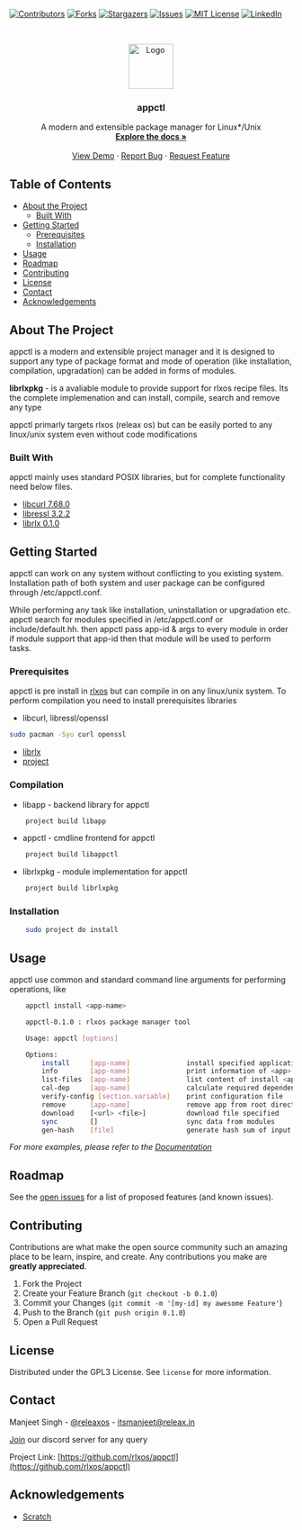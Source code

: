<!--
*** Thanks for checking out this README Template. If you have a suggestion that would
*** make this better, please fork the repo and create a pull request or simply open
*** an issue with the tag "enhancement".
*** Thanks again! Now go create something AMAZING! :D
-->





<!-- PROJECT SHIELDS -->
<!--
*** I'm using markdown "reference style" links for readability.
*** Reference links are enclosed in brackets [ ] instead of parentheses ( ).
*** See the bottom of this document for the declaration of the reference variables
*** for contributors-url, forks-url, etc. This is an optional, concise syntax you may use.
*** https://www.markdownguide.org/basic-syntax/#reference-style-links
-->
[![Contributors][contributors-shield]][contributors-url]
[![Forks][forks-shield]][forks-url]
[![Stargazers][stars-shield]][stars-url]
[![Issues][issues-shield]][issues-url]
[![MIT License][license-shield]][license-url]
[![LinkedIn][linkedin-shield]][linkedin-url]



<!-- PROJECT LOGO -->
<br />
<p align="center">
  <a href="https://github.com/rlxos/appctl.git">
    <img src="images/logo.png" alt="Logo" width="80" height="80">
  </a>

  <h3 align="center">appctl</h3>

  <p align="center">
    A modern and extensible package manager for Linux*/Unix
    <br />
    <a href="https://github.com/rlxos/appctl"><strong>Explore the docs »</strong></a>
    <br />
    <br />
    <a href="https://github.com/rlxos/appctl">View Demo</a>
    ·
    <a href="https://github.com/rlxos/appctl/issues">Report Bug</a>
    ·
    <a href="https://github.com/rlxos/appctl/issues">Request Feature</a>
  </p>
</p>



<!-- TABLE OF CONTENTS -->
## Table of Contents

* [About the Project](#about-the-project)
  * [Built With](#built-with)
* [Getting Started](#getting-started)
  * [Prerequisites](#prerequisites)
  * [Installation](#installation)
* [Usage](#usage)
* [Roadmap](#roadmap)
* [Contributing](#contributing)
* [License](#license)
* [Contact](#contact)
* [Acknowledgements](#acknowledgements)



<!-- ABOUT THE PROJECT -->
## About The Project

<!-- [![Product Name Screen Shot][product-screenshot]](https://example.com) -->
appctl is a modern and extensible project manager and it is designed to support any type of package format and mode of operation (like installation, compilation, upgradation) can be added in forms of modules.

**librlxpkg** - is a avaliable module to provide support for rlxos recipe files. Its the complete implemenation and can install, compile, search and remove any type

appctl primarly targets rlxos (releax os) but can be easily ported to any linux/unix system even without code modifications

### Built With
appctl mainly uses standard POSIX libraries, but for complete functionality need below files.
* [libcurl 7.68.0](https://curl.haxx.se/libcurl/)
* [libressl 3.2.2](https://www.libressl.org/)
* [librlx 0.1.0](https://github.com/rlxos/librlx)



<!-- GETTING STARTED -->
## Getting Started

appctl can work on any system without conflicting to you existing system. Installation path of both system and user package can be configured through /etc/appctl.conf.

While performing any task like installation, uninstallation or upgradation etc. appctl search for modules specified in /etc/appctl.conf or include/default.hh. then appctl pass app-id & args to every module in order if module support that app-id then that module will be used to perform tasks.

### Prerequisites

appctl is pre install in [rlxos](https://releax.in/) but can compile in on any linux/unix system. To perform compilation you need to install prerequisites libraries 
* libcurl, libressl/openssl
```bash
sudo pacman -Syu curl openssl
```
* [librlx](https://github.com/rlxos/librlx)
* [project](https://github.com/itsmanjeet/project)

### Compilation
* libapp - backend library for appctl
```bash
    project build libapp
```

* appctl - cmdline frontend for appctl
```bash
    project build libappctl
```

* librlxpkg - module implementation for appctl
```bash
    project build librlxpkg
```

### Installation
``` bash
    sudo project do install
```

<!-- USAGE EXAMPLES -->
## Usage
appctl use common and standard command line arguments for performing operations, like
```bash
    appctl install <app-name>
```

```bash
    appctl-0.1.0 : rlxos package manager tool

    Usage: appctl [options]

    Options:
        install     [app-name] 		        install specified application from app-id
        info        [app-name] 		        print information of <app>
        list-files  [app-name] 		        list content of install <app>
        cal-dep     [app-name] 		        calculate required dependencies of <app>
        verify-config [section.variable]    print configuration file
        remove      [app-name] 		        remove app from root directory
        download    [<url> <file>] 		    download file specified
        sync        [] 		                sync data from modules
        gen-hash    [file] 		            generate hash sum of input file
```

_For more examples, please refer to the [Documentation](https://github.com/rlxos/appctl/docs/appctl.html)_



<!-- ROADMAP -->
## Roadmap

See the [open issues](https://github.com/rlxos/appctl/issues) for a list of proposed features (and known issues).



<!-- CONTRIBUTING -->
## Contributing

Contributions are what make the open source community such an amazing place to be learn, inspire, and create. Any contributions you make are **greatly appreciated**.

1. Fork the Project
2. Create your Feature Branch (`git checkout -b 0.1.0`)
3. Commit your Changes (`git commit -m '[my-id] my awesome Feature'`)
4. Push to the Branch (`git push origin 0.1.0`)
5. Open a Pull Request



<!-- LICENSE -->
## License

Distributed under the GPL3 License. See `license` for more information.



<!-- CONTACT -->
## Contact
Manjeet Singh - [@releaxos](https://twitter.com/releaxos) - itsmanjeet@releax.in

[Join](https://discord.gg/TXTxDTYcdg) our discord server for any query


Project Link: [https://github.com/rlxos/appctl](https://github.com/rlxos/appctl)



<!-- ACKNOWLEDGEMENTS -->
## Acknowledgements
* [Scratch](https://github.com/venomlinux/scratchpkg)





<!-- MARKDOWN LINKS & IMAGES -->
<!-- https://www.markdownguide.org/basic-syntax/#reference-style-links -->
[contributors-shield]: https://img.shields.io/github/contributors/rlxos/appctl.svg?style=flat-square
[contributors-url]: https://github.com/rlxos/appctl/graphs/contributors
[forks-shield]: https://img.shields.io/github/forks/rlxos/appctl.svg?style=flat-square
[forks-url]: https://github.com/rlxos/appctl/network/members
[stars-shield]: https://img.shields.io/github/stars/rlxos/appctl.svg?style=flat-square
[stars-url]: https://github.com/rlxos/appctl/stargazers
[issues-shield]: https://img.shields.io/github/issues/rlxos/appctl.svg?style=flat-square
[issues-url]: https://github.com/rlxos/appctl/issues
[license-shield]: https://img.shields.io/github/license/rlxos/appctl.svg?style=flat-square
[license-url]: https://github.com/rlxos/appctl/blob/master/license
[linkedin-shield]: https://img.shields.io/badge/-LinkedIn-black.svg?style=flat-square&logo=linkedin&colorB=555
[linkedin-url]: https://linkedin.com/in/releax

